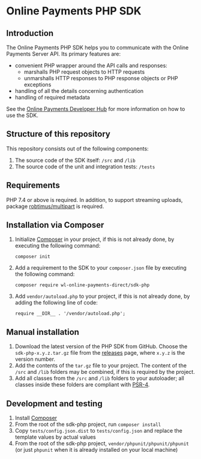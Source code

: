 # Online Payments PHP SDK

## Introduction

The Online Payments PHP SDK helps you to communicate with the Online Payments Server API. Its primary features are:

* convenient PHP wrapper around the API calls and responses:
    * marshalls PHP request objects to HTTP requests
    * unmarshalls HTTP responses to PHP response objects or PHP exceptions
* handling of all the details concerning authentication
* handling of required metadata

See the [Online Payments Developer Hub](https://github.com/Online-Payments/php/) for more information on how to use the SDK.

## Structure of this repository

This repository consists out of the following components:

1. The source code of the SDK itself: `/src` and `/lib`
2. The source code of the unit and integration tests: `/tests`

## Requirements

PHP 7.4 or above is required. In addition, to support streaming uploads, package [robtimus/multipart](https://packagist.org/packages/robtimus/multipart) is required.

## Installation via Composer

1. Initialize [Composer](https://getcomposer.org/download/) in your project, if this is not already done, by executing the following command:

    ```
    composer init
    ```

2. Add a requirement to the SDK to your `composer.json` file by executing the following command:

    ```
    composer require wl-online-payments-direct/sdk-php
    ```
3. Add `vendor/autoload.php` to your project, if this is not already done, by adding the following line of code:

    ```
    require __DIR__ . '/vendor/autoload.php';
    ```

## Manual installation

1. Download the latest version of the PHP SDK from GitHub. Choose the `sdk-php-x.y.z.tar.gz` file from the [releases](https://github.com/wl-online-payments-direct/sdk-php/releases) page, where `x.y.z` is the version number.
2. Add the contents of the `tar.gz` file to your project. The content of the `/src` and `/lib` folders may be combined, if this is required by the project.
3. Add all classes from the `/src` and `/lib` folders to your autoloader; all classes inside these folders are compliant with [PSR-4](http://www.php-fig.org/psr/psr-4/).

## Development and testing

1. Install [Composer](https://getcomposer.org/download/)
2. From the root of the sdk-php project, run `composer install`
3. Copy `tests/config.json.dist` to `tests/config.json` and replace the template values by actual values
4. From the root of the sdk-php project, `vendor/phpunit/phpunit/phpunit` (or just `phpunit` when it is already installed on your local machine)

